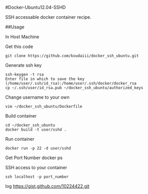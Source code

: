 #Docker-Ubuntu12.04-SSHD

SSH accessable docker container recipe.

##Usage

In Host Machine

Get this code

    git clone https://github.com/koudaiii/docker_ssh_ubuntu.git

Generate ssh key

    ssh-keygen -t rsa
    Enter file in which to save the key (/home/user/.ssh/id_rsa):/home/user/.ssh/docker/docker_rsa
    cp ~/.ssh/user/id_rsa.pub ~/docker_ssh_ubuntu/authorized_keys

Change username to your own

    vim ~/docker_ssh_ubuntu/Dockerfile

Build container

    cd ~/docker_ssh_ubuntu
    docker build -t user/sshd .

Run container

    docker run -p 22 -d user/sshd

Get Port Number
    docker ps

SSH access to your container

    ssh localhost -p port_number

log
https://gist.github.com/10224422.git

